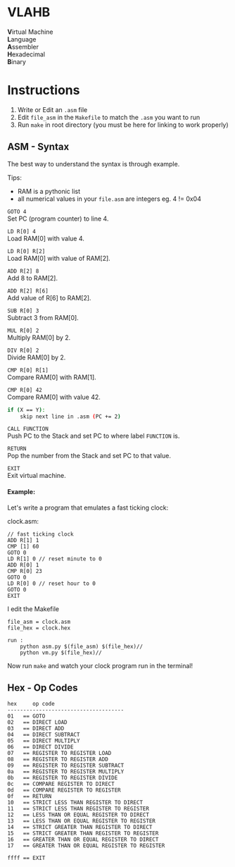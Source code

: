 # VLAHB
**V**irtual Machine <br>
**L**anguage <br>
**A**ssembler <br>
**H**exadecimal <br>
**B**inary <br>

# Instructions
1. Write or Edit an `.asm` file
2. Edit `file_asm` in the `Makefile` to match the `.asm` you want to run
3. Run `make` in root directory (you must be here for linking to work properly)

## ASM - Syntax
The best way to understand the syntax is through example.

Tips:
- RAM is a pythonic list
- all numerical values in your `file.asm` are integers eg. 4 != 0x04

`GOTO 4`<br>
Set PC (program counter) to line 4.

`LD R[0] 4`<br>
Load RAM[0] with value 4.

`LD R[0] R[2]`<br>
Load RAM[0] with value of RAM[2].

`ADD R[2] 8`<br>
Add 8 to RAM[2].

`ADD R[2] R[6]`<br>
Add value of R[6] to RAM[2].

`SUB R[0] 3`<br>
Subtract 3 from RAM[0].

`MUL R[0] 2`<br>
Multiply RAM[0] by 2.

`DIV R[0] 2`<br>
Divide RAM[0] by 2.

`CMP R[0] R[1]`<br>
Compare RAM[0] with RAM[1].

`CMP R[0] 42`<br>
Compare RAM[0] with value 42.

```bash
if (X == Y):
    skip next line in .asm (PC += 2)
```

`CALL FUNCTION`<br>
Push PC to the Stack and set PC to where label `FUNCTION` is.

`RETURN`<br>
Pop the number from the Stack and set PC to that value.

`EXIT`<br>
Exit virtual machine.

#### Example:

Let's write a program that emulates a fast ticking clock:

clock.asm:
```
// fast ticking clock
ADD R[1] 1
CMP [1] 60
GOTO 0
LD R[1] 0 // reset minute to 0
ADD R[0] 1
CMP R[0] 23
GOTO 0
LD R[0] 0 // reset hour to 0
GOTO 0
EXIT
```

I edit the Makefile

```
file_asm = clock.asm
file_hex = clock.hex

run :
	python asm.py $(file_asm) $(file_hex)//
	python vm.py $(file_hex)//
```

Now run `make` and watch your clock program run in the terminal!


## Hex - Op Codes

```
hex     op code
-------------------------------------      
01   == GOTO
02   == DIRECT LOAD
03   == DIRECT ADD
04   == DIRECT SUBTRACT
05   == DIRECT MULTIPLY
06   == DIRECT DIVIDE
07   == REGISTER TO REGISTER LOAD
08   == REGISTER TO REGISTER ADD
09   == REGISTER TO REGISTER SUBTRACT
0a   == REGISTER TO REGISTER MULTIPLY
0b   == REGISTER TO REGISTER DIVIDE
0c   == COMPARE REGISTER TO DIRECT
0d   == COMPARE REGISTER TO REGISTER
0f   == RETURN
10   == STRICT LESS THAN REGISTER TO DIRECT
11   == STRICT LESS THAN REGISTER TO REGISTER
12   == LESS THAN OR EQUAL REGISTER TO DIRECT
13   == LESS THAN OR EQUAL REGISTER TO REGISTER
14   == STRICT GREATER THAN REGISTER TO DIRECT
15   == STRICT GREATER THAN REGISTER TO REGISTER
16   == GREATER THAN OR EQUAL REGISTER TO DIRECT
17   == GREATER THAN OR EQUAL REGISTER TO REGISTER

ffff == EXIT
```
